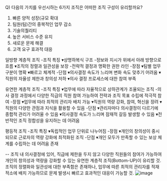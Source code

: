 Q) 다음의 가치를 우선시하는 6가지 조직은 어떠한 조직 구성이 유리할까요?

1.	빠른 양적 성장(규모 확대
2.	팀원(팀)간의 중복적인 업무 감소
3.	기술의퀄리티
4.	높은 서비스 수준 유지
5.	새로운 문제 해결
6.	고객 요구 효과적 대응

일방향 계층적 조직
-조직 특징
▾상명하복식 구조 
-정보와 지시가 위에서 아래 방향으로 흐름
▾조직의 정렬과 일관성을 보장
-전략적 결정과 명확한 권한 라인
-장점
▾팀별 업무 구분이 명확
▾빠르고 체계적
-단점
▾의사결정 속도가 느리며 변화 속도 맞추기 어려움
▾직원의 자율성 제한과 창의성 저하
▾의사 결정 프로세스에 대한 참여 부족

유연한 계층적 조직
-조직 특징
▾업무에 따라 자율적으로 상하관계가 조율되는 조직
-의사 결정 과정에서 다양한 직급의 직원 참여 가능하여 전략과 조직 목표 수립에 적극적 참여
-장점
▾업무에 따라 최적의 관리자 배치 가능
▾직원의 역량 강화, 참여, 혁신을 장려
▾직원의 다양한 관점과 지식을 활용할 수 있음
-단점
▾관리자마다 의사결정이 다르기에 종합적 관리가 어려울 수 있음
▾의사결정 속도가 느리며 잠재적 갈등 발생할 수 있음
▾전반적인 조직 정합성을 유지하는 데 어려움

평등적 조직
-조직 특징
▾독립적인 업무 단위로 나누어짐
-장점
▾개인의 창의성이 중시되므로 근로자의 역량 강화에 최적화된 조직
-단점
▾개인 모두가 만족할 수 있는 보상 체계를 수립하는 데 어려움 존재

--
조직 내 의사결정에 있어, 직급에 제한을 두지 않고 다양한 직원들의 참여가 가능하여 개인의 창의성과 역량을 강화할 수 있는 유연한 계층적 조직(Bottom-UP)이 유리할 것.
조직의 정렬화와 일관성에 대한 부족함은 존재하나, 업무에 따른 최적의 관리자를 적재적소에 배치 가능하므로 문제 발생시 빠르고 효과적인 대응이 가능할 것.
![image](https://github.com/user-attachments/assets/6e677846-7400-4b9a-a50d-c518dabfe653)

